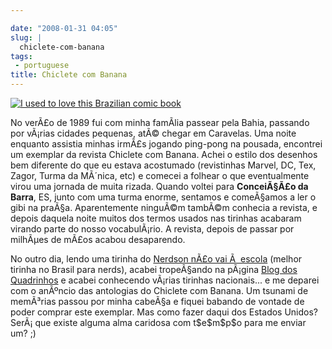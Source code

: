 ```yaml
---

date: "2008-01-31 04:05"
slug: |
  chiclete-com-banana
tags:
 - portuguese
title: Chiclete com Banana
---
```


[![I used to love this Brazilian comic
book](http://farm3.static.flickr.com/2260/2231441821_6b23c2c026_o.jpg)](http://www.flickr.com/photos/ogmaciel/2231441821/)

No verÃ£o de 1989 fui com minha famÃ­lia passear pela Bahia, passando
por vÃ¡rias cidades pequenas, atÃ© chegar em Caravelas. Uma noite
enquanto assistia minhas irmÃ£s jogando ping-pong na pousada, encontrei
um exemplar da revista Chiclete com Banana. Achei o estilo dos desenhos
bem diferente do que eu estava acostumado (revistinhas Marvel, DC, Tex,
Zagor, Turma da MÃ´nica, etc) e comecei a folhear o que eventualmente
virou uma jornada de muita rizada. Quando voltei para **ConceiÃ§Ã£o da
Barra**, ES, junto com uma turma enorme, sentamos e comeÃ§amos a ler o
gibi na praÃ§a. Aparentemente ninguÃ©m tambÃ©m conhecia a revista, e
depois daquela noite muitos dos termos usados nas tirinhas acabaram
virando parte do nosso vocabulÃ¡rio. A revista, depois de passar por
milhÃµes de mÃ£os acabou desaparendo.

No outro dia, lendo uma tirinha do [Nerdson nÃ£o vai Ã 
escola](http://nerdson.com/) (melhor tirinha no Brasil para nerds),
acabei tropeÃ§ando na pÃ¡gina [Blog dos
Quadrinhos](http://blogdosquadrinhos.blog.uol.com.br/) e acabei
conhecendo vÃ¡rias tirinhas nacionais... e me deparei com o anÃºncio das
antologias do Chiclete com Banana. Um tsunami de memÃ³rias passou por
minha cabeÃ§a e fiquei babando de vontade de poder comprar este
exemplar. Mas como fazer daqui dos Estados Unidos? SerÃ¡ que existe
alguma alma caridosa com t\$e\$m\$p\$o para me enviar um? ;)
